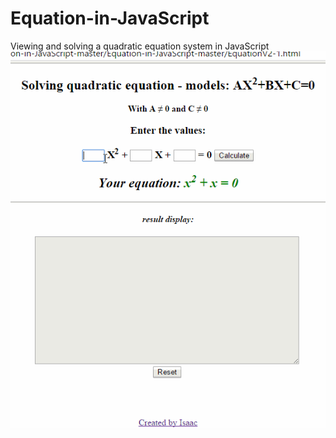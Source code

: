 # Equation-in-JavaScript
Viewing and solving a quadratic equation system in JavaScript
<img src="equation.gif"/>
